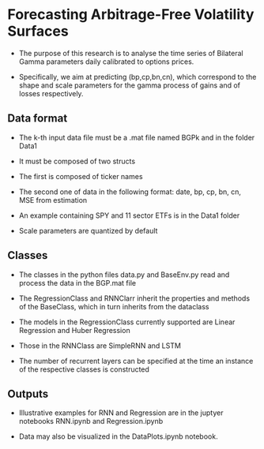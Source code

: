 # Forecasting Arbitrage-Free Volatility Surfaces

- The purpose of this research is to analyse the time series of Bilateral Gamma parameters daily calibrated to options prices.

- Specifically, we aim at predicting (bp,cp,bn,cn), which correspond to the shape and scale parameters for the gamma process of gains and of losses respectively.

## Data format

- The k-th input data file must be a .mat file named BGPk and in the folder Data1

- It must be composed of two structs

- The first is composed of ticker names

- The second one of data in the following format: date, bp, cp, bn, cn, MSE from estimation

- An example containing SPY and 11 sector ETFs is in the Data1 folder

- Scale parameters are quantized by default

## Classes

- The classes in the python files data.py and BaseEnv.py read and process the data in the BGP.mat file

- The RegressionClass and RNNClarr inherit the properties and methods of the BaseClass, which in turn inherits from the dataclass

- The models in the RegressionClass currently supported are Linear Regression and Huber Regression

- Those in the RNNClass are SimpleRNN and LSTM

- The number of recurrent layers can be specified at the time an instance of the respective classes is constructed

## Outputs

- Illustrative examples for RNN and Regression are in the juptyer notebooks RNN.ipynb and Regression.ipynb

- Data may also be visualized in the DataPlots.ipynb notebook.
